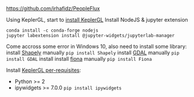 https://github.com/irhafidz/PeopleFlux

Using KeplerGL, start to [install KeplerGL](https://docs.kepler.gl/docs/keplergl-jupyter#install)
Install NodeJS & jupyter extension

    conda install -c conda-forge nodejs
    jupyter labextension install @jupyter-widgets/jupyterlab-manager
Come accross some error in Windows 10, also need to install some library:
install [Shapely](https://pypi.org/project/Shapely/) manually `pip install Shapely`
install [GDAL](https://pypi.org/project/GDAL/) manually `pip install GDAL`
install
install [fiona](https://pypi.org/project/Fiona/) manually `pip install Fiona`

Install [KeplerGL per-requisites](https://docs.kepler.gl/docs/keplergl-jupyter#prerequisites):
 - Python >= 2 
 - ipywidgets >= 7.0.0 `pip install ipywidgets`
 




<!--stackedit_data:
eyJoaXN0b3J5IjpbOTk4MTMyNjE1LDEwNDk0NTY2MDgsMTAxNz
UwNjEwLC0xNjAzNTQ5ODY2LDEwMjM3MzkyMzYsLTE5MDQ4NDQ1
MzRdfQ==
-->